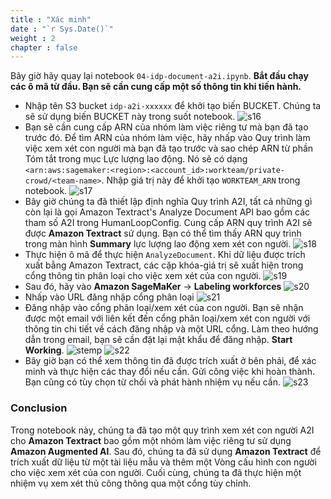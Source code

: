 ```yaml
---
title : "Xác minh"
date : "`r Sys.Date()`"
weight : 2
chapter : false
---
```

Bây giờ hãy quay lại notebook `04-idp-document-a2i.ipynb`. **Bắt đầu chạy các ô mã từ đầu. Bạn sẽ cần cung cấp một số thông tin khi tiến hành.**
- Nhập tên S3 bucket `idp-a2i-xxxxxx` để khởi tạo biến BUCKET. Chúng ta sẽ sử dụng biến BUCKET này trong suốt notebook.
    ![s16](/images/6/s16.png)
- Bạn sẽ cần cung cấp ARN của nhóm làm việc riêng tư mà bạn đã tạo trước đó. Để tìm ARN của nhóm làm việc, hãy nhấp vào Quy trình làm việc xem xét con người mà bạn đã tạo trước và sao chép ARN từ phần Tóm tắt trong mục Lực lượng lao động. Nó sẽ có dạng `<arn:aws:sagemaker:<region>:<account_id>:workteam/private-crowd/<team-name>`. Nhập giá trị này để khởi tạo `WORKTEAM_ARN` trong notebook.
    ![s17](/images/6/s17.png)
- Bây giờ chúng ta đã thiết lập định nghĩa Quy trình A2I, tất cả những gì còn lại là gọi Amazon Textract's Analyze Document API bao gồm các tham số A2I trong HumanLoopConfig. Cung cấp ARN quy trình A2I sẽ được **Amazon Textract** sử dụng. Bạn có thể tìm thấy ARN quy trình trong màn hình **Summary** lực lượng lao động xem xét con người.
    ![s18](/images/6/s18.png)
- Thực hiện ô mã để thực hiện `AnalyzeDocument`. Khi dữ liệu được trích xuất bằng Amazon Textract, các cặp khóa-giá trị sẽ xuất hiện trong cổng thông tin phân loại cho việc xem xét của con người.
    ![s19](/images/6/s19.png)
- Sau đó, hãy vào **Amazon SageMaKer** -> **Labeling workforces**
    ![s20](/images/6/s20.png)
- Nhấp vào URL đăng nhập cổng phân loại
    ![s21](/images/6/s21.png)
- Đăng nhập vào cổng phân loại/xem xét của con người. Bạn sẽ nhận được một email với liên kết đến cổng phân loại/xem xét con người với thông tin chi tiết về cách đăng nhập và một URL cổng. Làm theo hướng dẫn trong email, bạn sẽ cần đặt lại mật khẩu để đăng nhập. **Start Working**.
    ![stemp](/images/6/stemp.png)
    ![s22](/images/6/s22.png)
- Bây giờ bạn có thể xem thông tin đã được trích xuất ở bên phải, để xác minh và thực hiện các thay đổi nếu cần. Gửi công việc khi hoàn thành. Bạn cũng có tùy chọn từ chối và phát hành nhiệm vụ nếu cần.
    ![s23](/images/6/s23.png)

### Conclusion
Trong notebook này, chúng ta đã tạo một quy trình xem xét con người A2I cho **Amazon Textract** bao gồm một nhóm làm việc riêng tư sử dụng **Amazon Augmented AI**. Sau đó, chúng ta đã sử dụng **Amazon Textract** để trích xuất dữ liệu từ một tài liệu mẫu và thêm một Vòng cấu hình con người cho việc xem xét của con người. Cuối cùng, chúng ta đã thực hiện một nhiệm vụ xem xét thủ công thông qua một cổng tùy chỉnh.
